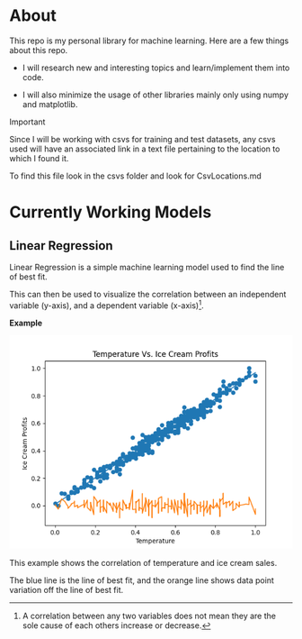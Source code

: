 # About
This repo is my personal library for machine learning.
Here are a few things about this repo.

- I will research new and interesting topics and learn/implement them into code.

- I will also minimize the usage of other libraries mainly only using numpy and matplotlib.

>[!IMPORTANT]
>Since I will be working with csvs for training and test datasets, any csvs used will
>have an associated link in a text file pertaining to the location to which I found it.
> 
>To find this file look in the csvs folder and look for CsvLocations.md

# Currently Working Models
## Linear Regression
Linear Regression is a simple machine learning model used to find the line of best fit.

This can then be used to visualize the correlation between an independent variable (y-axis), and a dependent variable (x-axis)[^1].
[^1]: A correlation between any two variables does not mean they are the sole cause of each others increase or decrease.

**Example**

![Example](<Screenshot 2024-05-27 212437.png>)

[^2]: The x and y values are 0-1 because they have been normalized. Normalization is when you use the min and max of a set of numbers to get
a set of numbers between 0-1 that have the same variation as the previous values. 
Normalization Formula: xnorm = x - xmin / xmax - xmin


This example shows the correlation of temperature and ice cream sales.

The blue line is the line of best fit, and the orange line shows data point variation off the line of best fit.
